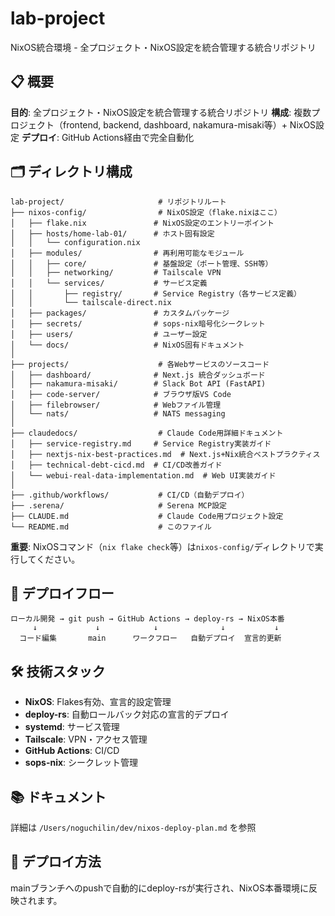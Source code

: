 # lab-project

NixOS統合環境 - 全プロジェクト・NixOS設定を統合管理する統合リポジトリ

## 📋 概要

**目的**: 全プロジェクト・NixOS設定を統合管理する統合リポジトリ
**構成**: 複数プロジェクト（frontend, backend, dashboard, nakamura-misaki等）+ NixOS設定
**デプロイ**: GitHub Actions経由で完全自動化

## 🗂️ ディレクトリ構成

```
lab-project/                     # リポジトリルート
├── nixos-config/                # NixOS設定（flake.nixはここ）
│   ├── flake.nix               # NixOS設定のエントリーポイント
│   ├── hosts/home-lab-01/      # ホスト固有設定
│   │   └── configuration.nix
│   ├── modules/                # 再利用可能なモジュール
│   │   ├── core/               # 基盤設定（ポート管理、SSH等）
│   │   ├── networking/         # Tailscale VPN
│   │   └── services/           # サービス定義
│   │       ├── registry/       # Service Registry（各サービス定義）
│   │       └── tailscale-direct.nix
│   ├── packages/               # カスタムパッケージ
│   ├── secrets/                # sops-nix暗号化シークレット
│   ├── users/                  # ユーザー設定
│   └── docs/                   # NixOS固有ドキュメント
│
├── projects/                    # 各Webサービスのソースコード
│   ├── dashboard/              # Next.js 統合ダッシュボード
│   ├── nakamura-misaki/        # Slack Bot API (FastAPI)
│   ├── code-server/            # ブラウザ版VS Code
│   ├── filebrowser/            # Webファイル管理
│   └── nats/                   # NATS messaging
│
├── claudedocs/                  # Claude Code用詳細ドキュメント
│   ├── service-registry.md     # Service Registry実装ガイド
│   ├── nextjs-nix-best-practices.md  # Next.js+Nix統合ベストプラクティス
│   ├── technical-debt-cicd.md  # CI/CD改善ガイド
│   └── webui-real-data-implementation.md  # Web UI実装ガイド
│
├── .github/workflows/           # CI/CD（自動デプロイ）
├── .serena/                     # Serena MCP設定
├── CLAUDE.md                    # Claude Code用プロジェクト設定
└── README.md                    # このファイル
```

**重要**: NixOSコマンド（`nix flake check`等）は`nixos-config/`ディレクトリで実行してください。

## 🚀 デプロイフロー

```
ローカル開発 → git push → GitHub Actions → deploy-rs → NixOS本番
     ↓             ↓            ↓              ↓           ↓
  コード編集       main      ワークフロー   自動デプロイ  宣言的更新
```

## 🛠️ 技術スタック

- **NixOS**: Flakes有効、宣言的設定管理
- **deploy-rs**: 自動ロールバック対応の宣言的デプロイ
- **systemd**: サービス管理
- **Tailscale**: VPN・アクセス管理
- **GitHub Actions**: CI/CD
- **sops-nix**: シークレット管理

## 📚 ドキュメント

詳細は `/Users/noguchilin/dev/nixos-deploy-plan.md` を参照

## 🔄 デプロイ方法

mainブランチへのpushで自動的にdeploy-rsが実行され、NixOS本番環境に反映されます。
